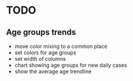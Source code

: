 # TODO

## Age groups trends
- move color mixing to a common place
- set colors for age groups
- set width of columns
- chart showing age groups for new daily cases 
- show the average age trendline